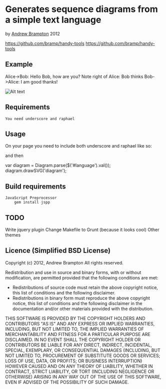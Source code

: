 Generates sequence diagrams from a simple text language
=======================================================

by [Andrew Brampton](http://bramp.net) 2012

<https://github.com/bramp/handy-tools>
<https://github.com/bramp/handy-tools>

Example
-------

  Alice->Bob: Hello Bob, how are you?
  Note right of Alice: Bob thinks
  Bob->Alice: I am good thanks!

![Alt text](/path/to/img.jpg "Optional title")

Requirements
------------
	You need underscore and raphael

Usage
-----

On your page you need to include both underscore and raphael like so:

  <script src="underscore-min.js"></script>
  <script src="raphael-min.js"></script>

and then 
  <script src="sequence-diagram.js"></script>

  var diagram = Diagram.parse($('#language').val());
  diagram.drawSVG('diagram');


Build requirements
------------------
	JavaScript Preprocessor
		gem install jspp

TODO
----
Write jquery plugin
Change Makefile to Grunt (because it looks cool)
Other themes


Licence (Simplified BSD License)
-------

Copyright (c) 2012, Andrew Brampton 
All rights reserved.

Redistribution and use in source and binary forms, with or without modification, are permitted provided that the following conditions are met:

- Redistributions of source code must retain the above copyright notice, this list of conditions and the following disclaimer.
- Redistributions in binary form must reproduce the above copyright notice, this list of conditions and the following disclaimer in the documentation and/or other materials provided with the distribution.

THIS SOFTWARE IS PROVIDED BY THE COPYRIGHT HOLDERS AND CONTRIBUTORS "AS IS" AND ANY EXPRESS OR IMPLIED WARRANTIES, INCLUDING, BUT NOT LIMITED TO, THE IMPLIED WARRANTIES OF MERCHANTABILITY AND FITNESS FOR A PARTICULAR PURPOSE ARE DISCLAIMED. IN NO EVENT SHALL THE COPYRIGHT HOLDER OR CONTRIBUTORS BE LIABLE FOR ANY DIRECT, INDIRECT, INCIDENTAL, SPECIAL, EXEMPLARY, OR CONSEQUENTIAL DAMAGES (INCLUDING, BUT NOT LIMITED TO, PROCUREMENT OF SUBSTITUTE GOODS OR SERVICES; LOSS OF USE, DATA, OR PROFITS; OR BUSINESS INTERRUPTION) HOWEVER CAUSED AND ON ANY THEORY OF LIABILITY, WHETHER IN CONTRACT, STRICT LIABILITY, OR TORT (INCLUDING NEGLIGENCE OR OTHERWISE) ARISING IN ANY WAY OUT OF THE USE OF THIS SOFTWARE, EVEN IF ADVISED OF THE POSSIBILITY OF SUCH DAMAGE.